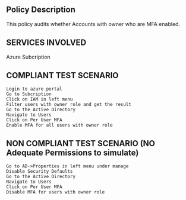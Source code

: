 
## Policy Description
This policy audits whether Accounts with owner who are MFA enabled.

## SERVICES INVOLVED
 Azure Subcription

## COMPLIANT TEST SCENARIO
    Login to azure portal
    Go to Subcription
    Click on IAM in left menu
    Filter users with owner role and get the result
    Go to the Active Directory
    Navigate to Users 
    Click on Per User MFA 
    Enable MFA for all users with owner role

## NON COMPLIANT TEST SCENARIO (NO Adequate Permissions to simulate)
    Go to AD->Properties in left menu under manage
    Disable Security Defaults
    Go to the Active Directory
    Navigate to Users 
    Click on Per User MFA 
    Disable MFA for users with owner role


